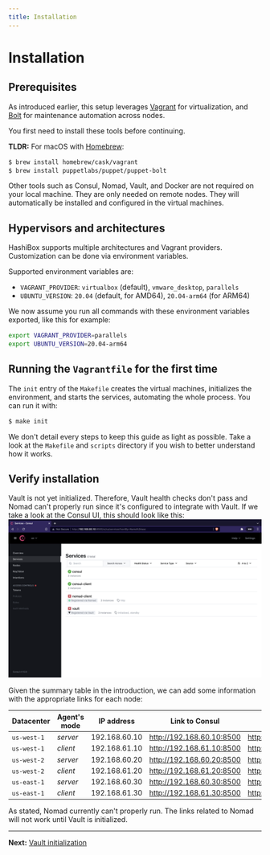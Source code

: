```yaml
---
title: Installation
---
```


# Installation

## Prerequisites

As introduced earlier, this setup leverages [Vagrant](https://www.vagrantup.com/)
for virtualization, and [Bolt](https://puppet.com/docs/bolt/) for maintenance
automation across nodes.

You first need to install these tools before continuing.

**TLDR:** For macOS with [Homebrew](https://brew.sh/):
```bash
$ brew install homebrew/cask/vagrant
$ brew install puppetlabs/puppet/puppet-bolt
```

Other tools such as Consul, Nomad, Vault, and Docker are not required on your
local machine. They are only needed on remote nodes. They will automatically be
installed and configured in the virtual machines.

## Hypervisors and architectures

HashiBox supports multiple architectures and Vagrant providers. Customization can
be done via environment variables.

Supported environment variables are:
- `VAGRANT_PROVIDER`: `virtualbox` (default), `vmware_desktop`, `parallels`
- `UBUNTU_VERSION`: `20.04` (default, for AMD64), `20.04-arm64` (for ARM64)

We now assume you run all commands with these environment variables exported,
like this for example:
```bash
export VAGRANT_PROVIDER=parallels
export UBUNTU_VERSION=20.04-arm64
```

## Running the `Vagrantfile` for the first time

The `init` entry of the `Makefile` creates the virtual machines, initializes the
environment, and starts the services, automating the whole process. You can run
it with:
```bash
$ make init
```

We don't detail every steps to keep this guide as light as possible. Take a look
at the `Makefile` and `scripts` directory if you wish to better understand how
it works.

## Verify installation

Vault is not yet initialized. Therefore, Vault health checks don't pass and Nomad
can't properly run since it's configured to integrate with Vault. If we take a
look at the Consul UI, this should look like this:
![Consul Services](../assets/consul-init.png)

Given the summary table in the introduction, we can add some information with the
appropriate links for each node:

| Datacenter  | Agent's mode | IP address    | Link to Consul              | Link to Nomad               | Link to Vault               |
|-------------|--------------|---------------|-----------------------------|-----------------------------|-----------------------------|
| `us-west-1` | *server*     | 192.168.60.10 | <http://192.168.60.10:8500> | <http://192.168.60.10:4646> | <http://192.168.60.10:8200> |
| `us-west-1` | *client*     | 192.168.61.10 | <http://192.168.61.10:8500> | <http://192.168.61.10:4646> | *n/a*                       |
| `us-west-2` | *server*     | 192.168.60.20 | <http://192.168.60.20:8500> | <http://192.168.60.20:4646> | <http://192.168.60.20:8200> |
| `us-west-2` | *client*     | 192.168.61.20 | <http://192.168.61.20:8500> | <http://192.168.61.20:4646> | *n/a*                       |
| `us-east-1` | *server*     | 192.168.60.30 | <http://192.168.60.30:8500> | <http://192.168.60.30:4646> | <http://192.168.60.30:8200> |
| `us-east-1` | *client*     | 192.168.61.30 | <http://192.168.61.30:8500> | <http://192.168.61.30:4646> | *n/a*                       |

As stated, Nomad currently can't properly run. The links related to Nomad will not
work until Vault is initialized.

---

**Next:** [Vault initialization](./vault-init.md)
